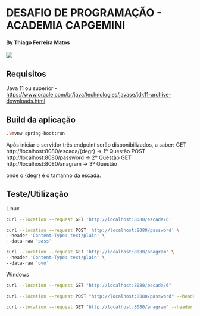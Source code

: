 # DESAFIO DE PROGRAMAÇÃO - ACADEMIA CAPGEMINI
#### By Thiago Ferreira Matos
![](https://www.capgemini.com/br-pt/wp-content/themes/capgemini-komposite/assets/images/logo.svg)

## Requisitos
Java 11 ou superior - https://www.oracle.com/br/java/technologies/javase/jdk11-archive-downloads.html

## Build da aplicação
```sh
.\mvnw spring-boot:run
```
Após iniciar o servidor três endpoint serão disponibilizados, a saber:
GET http://localhost:8080/escada/{degr} -> 1º Questão
POST http://localhost:8080/password -> 2º Questão
GET http://localhost:8080/anagram -> 3º Questão

onde o {degr} é o tamanho da escada.

## Teste/Utilização

Linux
```sh
curl --location --request GET 'http://localhost:8080/escada/6'

curl --location --request POST 'http://localhost:8080/password' \
--header 'Content-Type: text/plain' \
--data-raw 'pass'

curl --location --request GET 'http://localhost:8080/anagram' \
--header 'Content-Type: text/plain' \
--data-raw 'ovo'
```
Windows
```sh
curl --location --request GET "http://localhost:8080/escada/6"

curl --location --request POST "http://localhost:8080/password" --header "Content-Type: text/plain" --data-raw "pass"

curl --location --request GET "http://localhost:8080/anagram" --header "Content-Type: text/plain" --data-raw "ovo"
```